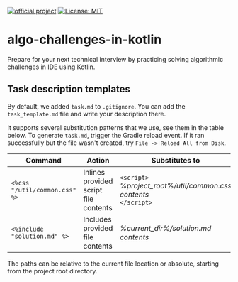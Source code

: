 [![official project](https://jb.gg/badges/official.svg)](https://confluence.jetbrains.com/display/ALL/JetBrains+on+GitHub)
[![License: MIT](https://img.shields.io/badge/License-MIT-yellow.svg)](https://opensource.org/licenses/MIT)

# algo-challenges-in-kotlin

Prepare for your next technical interview by practicing solving algorithmic
challenges in IDE using Kotlin.

## Task description templates
By default, we added `task.md` to `.gitignore`.
You can add the `task_template.md` file and write your description there.

It supports several substitution patterns that we use, see them in the table below.
To generate `task.md`, trigger the Gradle reload event. If it ran successfully but the file wasn't created, try `File -> Reload All from Disk`.

| Command                       | Action                                | Substitutes to                                                              |
|-------------------------------|---------------------------------------|-----------------------------------------------------------------------------|
| `<%css "/util/common.css" %>` | Inlines provided script file contents | `<script>`<br/> _%project_root%/util/common.css contents_ <br/> `</script>` |
| `<%include "solution.md" %>`  | Includes provided file contents       | _%current_dir%/solution.md contents_                                        |

The paths can be relative to the current file location or absolute, starting from the project root directory.
